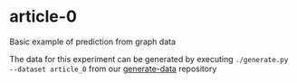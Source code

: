 # article-0
Basic example of prediction from graph data

The data for this experiment can be generated by executing `./generate.py --dataset article_0` from our [generate-data](https://github.com/Octavian-ai/generate-data) repository

